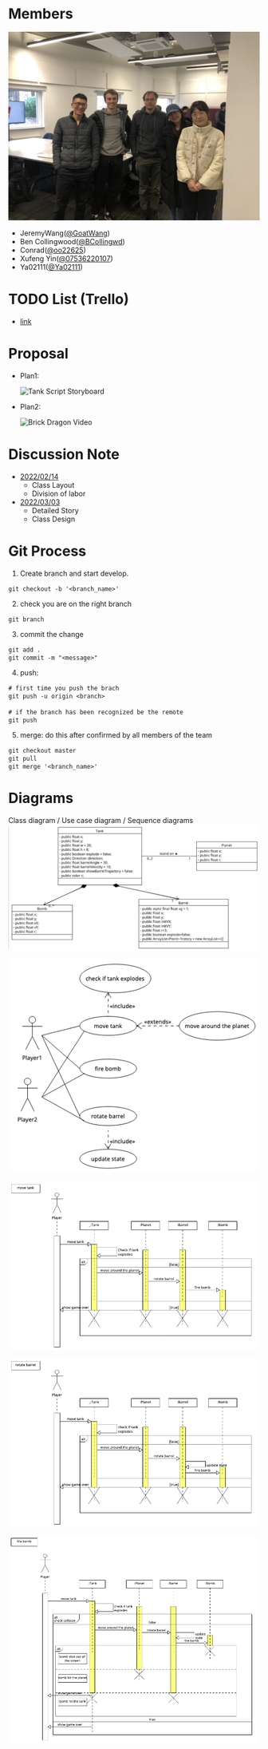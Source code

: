# Members
![IMG_5126.jpg](static/IMG_5126.jpg)
- JeremyWang([@GoatWang](https://github.com/GoatWang))
- Ben Collingwood([@BCollingwd](https://github.com/BCollingwd))
- Conrad([@oo22625](https://github.com/oo22625))
- Xufeng Yin([@07536220107](https://github.com/07536220107))
- Ya02111([@Ya02111](https://github.com/Ya02111))

# TODO List (Trello)
- [link](https://trello.com/invite/b/mycU1ijf/ATTI8b7499ee27ee1b75d62ecf08cd872c7155608F6F/introswe2023-group-10)

# Proposal
- Plan1: 

    ![Tank Script Storyboard](/static/PrototypeVideos/Tank.gif)

- Plan2: 

    ![Brick Dragon Video](/static/PrototypeVideos/DragonBubble.gif)

# Discussion Note
- [2022/02/14](https://hackmd.io/@836ko9MsR8aI9djOlrFkYg/HJP_qgZCj)
    - Class Layout
    - Division of labor
- [2022/03/03](https://hackmd.io/@TlCOUu7PQUOph9YfEY8ZcA/BJlT__00j)
    - Detailed Story
    - Class Design

# Git Process
1. Create branch and start develop.
```
git checkout -b '<branch_name>'
```

2. check you are on the right branch
```
git branch
```

3. commit the change 
```
git add .
git commit -m "<message>"
```

4. push: 
```
# first time you push the brach
git push -u origin <branch>

# if the branch has been recognized be the remote
git push
```

5. merge: do this after confirmed by all members of the team
```
git checkout master
git pull 
git merge '<branch_name>'
```

# Diagrams
Class diagram / Use case diagram / Sequence diagrams
![class_diagram.png](static/class_diagram.png)
 
![use_case_diagram.png](static/use_case_diagram.png)

![sequence_diagram1.png](static/sequence_diagram1.png)

![sequence_diagram2.png](static/sequence_diagram2.png)

![sequence_diagram3.png](static/sequence_diagram3.png)

